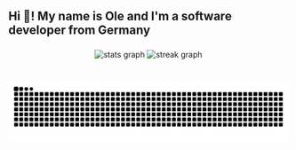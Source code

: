 <h2 align="left">Hi 👋! My name is Ole and I'm a software developer from Germany</h2>

###

<div align="center">
  <img src="https://github-readme-stats.vercel.app/api?username=olehrstm&hide_title=false&hide_rank=false&show_icons=true&include_all_commits=true&count_private=true&disable_animations=false&theme=dracula&locale=en&hide_border=false" height="150" alt="stats graph"  />
  <img src="https://streak-stats.demolab.com?user=olehrstm&locale=en&mode=daily&theme=dracula&hide_border=false&border_radius=5" height="150" alt="streak graph"  />
</div>

###

<br clear="both">

<img src="https://raw.githubusercontent.com/ole1011/ole1011/output/snake.svg" alt="Snake animation" />

###
